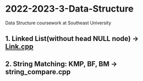 # 2022-2023-3-Data-Structure
Data Structure coursework at Southeast University
## 1. Linked List(without head NULL node) -> [Link.cpp](https://github.com/wws993/2022-2023-3-Data-Structure/blob/main/link.cpp)
## 2. String Matching: KMP, BF, BM -> string_compare.cpp
